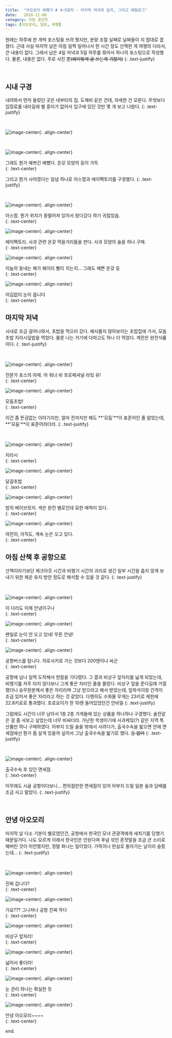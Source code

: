 ```yaml
---
title:  "아오모리 여행기 # 4~5일차 - 마지막 저녁과 입국, 그리고 에필로그"
date:   2016-11-06
category: 리빙 포인트
tags: [아오모리, 일본, 여행]
---
```


원래는 하루에 한 개씩 포스팅을 쓰려 했지만, 분량 조절 실패로 날짜들이 지 맘대로 겹쳤다. 근데 사실 마지막 날은 아침 일찍 일어나서 한 시간 정도 산책한 게 여행의 다라서, 큰 내용이 없다. 그래서 남은 4일 저녁과 5일 하루를 묶어서 하나의 포스팅으로 작성했다. 물론, 내용은 없다. 주로 사진 뿐~~(왜이렇게 글 쓰는게 귀찮지)~~
{: .text-justify}

<br>

## 시내 구경

내려와서 먼저 들렀던 곳은 네부타의 집. 도깨비 같은 건데, 자세한 건 모른다. 무엇보다 입장료를 내라길래 별 흥미가 없어서 입구에 있던 것만 몇 개 보고 나왔다.
{: .text-justify}

<br>

![image-center](/images/2016-11-06/01.jpg){: .align-center}

<br>

![image-center](/images/2016-11-06/02.jpg){: .align-center}

<figcaption>그래도 뭔가 예쁘긴 예뻤다. 온갖 모양의 등이 가득</figcaption>
{: .text-center}
<br>

그리고 뭔가 사야겠다는 일념 하나로 아스팜과 에이팩토리를 구경했다.
{: .text-justify}

<br>

![image-center](/images/2016-11-06/03.jpg){: .align-center}

<figcaption>아스팜. 뭔가 위치가 동떨어져 있어서 왔다갔다 하기 귀찮았음.</figcaption>
{: .text-center}
<br>

![image-center](/images/2016-11-06/04.jpg){: .align-center}

<figcaption>에이팩토리. 사과 관련 온갖 먹을거리들을 판다. 사과 모양의 술을 하나 구매.</figcaption>
{: .text-center}
<br>

![image-center](/images/2016-11-06/05.jpg){: .align-center}

<figcaption>이놈의 동네는 해가 왜이리 빨리 지는지… 그래도 예쁜 온갖 등</figcaption>
{: .text-center}
<br>

![image-center](/images/2016-11-06/07.jpg){: .align-center}

<figcaption>어김없이 눈이 옵니다</figcaption>
{: .text-center}
<br>


## 마지막 저녁

시내로 조금 걸어나와서, 초밥을 먹으러 갔다. 예사롭지 않아보이는 초밥집에 가서, 모둠초밥 지라시덮밥을 먹었다. 물론 나는 거기에 다마고도 하나 더 먹었다. 계란은 완전식품이다.
{: .text-justify}

<br>

![image-center](/images/2016-11-06/08.jpg){: .align-center}
<figcaption>전문가 포스의 아재. 아 워너 비 프로페셔널 라잌 유!</figcaption>
{: .text-center}

<br>

![image-center](/images/2016-11-06/09.jpg){: .align-center}
<figcaption>모둠초밥!</figcaption>
{: .text-center}

<br>

이건 좀 뜬금없는 이야기지만, 얼마 전까지만 해도 **'모듬'**이 표준어인 줄 알았는데, **'모둠'**이 표준어라더라.
{: .text-justify}

<br>

![image-center](/images/2016-11-06/10.jpg){: .align-center}
<figcaption>지라시</figcaption>
{: .text-center}

<br>

![image-center](/images/2016-11-06/11.jpg){: .align-center}
<figcaption>달걀초밥</figcaption>
{: .text-center}

<br>

![image-center](/images/2016-11-06/12.jpg){: .align-center}
<figcaption>밤의 베이브릿지. 색은 완전 별로인데 묘한 매력이 있다.</figcaption>
{: .text-center}

<br>

![image-center](/images/2016-11-06/13.jpg){: .align-center}
<figcaption>여전히, 아직도, 계속 눈은 오고 있다.</figcaption>
{: .text-center}

<br>

## 아침 산책 후 공항으로

산책이라기보단 체크아웃 시간과 비행기 시간의 괴리로 생긴 일부 시간을 춥지 않게 보내기 위한 체온 유지 방안 정도로 해석할 수 있을 것 같다.
{: .text-justify}

<br>

![image-center](/images/2016-11-06/14.jpg){: .align-center}
<figcaption>이 다리도 이제 안녕이구나</figcaption>
{: .text-center}

<br>

![image-center](/images/2016-11-06/15.jpg){: .align-center}
<figcaption>왠일로 눈이 안 오고 있네! 무튼 안녕!</figcaption>
{: .text-center}

<br>

![image-center](/images/2016-11-06/16.jpg){: .align-center}
<figcaption>공항버스를 탑니다. 히로사키로 가는 것보다 200엔이나 싸군</figcaption>
{: .text-center}

<br>

공항에 넘나 일찍 도착해서 한참을 기다렸다. 그 결과 비상구 앞자리를 넓게 되었는데, 비행기를 자주 타지 않다보니 그게 좋은 자리인 줄을 몰랐다. 비상구 앞을 준다길래 거절했더니 승무원분께서 좋은 자리라며 그냥 받으라고 해서 받았는데, 앞좌석이랑 간격이 조금 있어서 좋은 자리라고 하는 것 같았다. 다행히도 수화물 무게는 23키로 제한에 22.8키로로 통과했다. 호로요이가 한 10캔 들어있었던건 안비밀
{: .text-justify}

그럼에도 시간이 너무 남아서 1층 2층 가게들에 있는 상품을 하나하나 구경했다. 술잔같은 걸 좀 사보고 싶었는데 너무 비싸더라. 가난한 학생이기에 사과케잌(?) 같은 지역 특산품만 하나 구매하였다. 아부지 드릴 술을 밖에서 사려다가, 출국수속을 밟으면 안에 면세점에선 뭔가 좀 살게 있을까 싶어서 그냥 출국수속을 밟기로 했다. ~~응 없어~~
{: .text-justify}

<br>

![image-center](/images/2016-11-06/17.jpg){: .align-center}
<figcaption>출국수속 후 있던 면세점.</figcaption>
{: .text-center}

<br>

아무래도 시골 공항이다보니… 편의점만한 면세점이 있어 아부지 드릴 일본 술과 담배를 조금 사고 말았다.
{: .text-justify}

<br>

## 안녕 아오모리

마지막 날 다소 기분이 별로였던건, 공항에서 한국인 모녀 관광객에게 새치기를 당했기 때문일거다. 나도 모르게 이래서 한국인은 안된다며 푸념 섞인 혼잣말을 조금 큰 소리로 해버린 것이 미안했지만, 정말 화나는 일이었다. 가뜩이나 현실로 돌아가는 날이라 슬펐는데... 
{: .text-justify}

<br>

![image-center](/images/2016-11-06/18.jpg){: .align-center}
<figcaption>진짜 갑니다?</figcaption>
{: .text-center}

<br>

![image-center](/images/2016-11-06/19.jpg){: .align-center}
<figcaption>가요??? 그나저나 공항 진짜 작다</figcaption>
{: .text-center}

<br>

![image-center](/images/2016-11-06/20.jpg){: .align-center}
<figcaption>비상구 앞자리!</figcaption>
{: .text-center}

<br>

![image-center](/images/2016-11-06/21.jpg){: .align-center}
<figcaption>넓어서 좋더라!</figcaption>
{: .text-center}

<br>

![image-center](/images/2016-11-06/22.jpg){: .align-center}
<figcaption>눈 관리 하나는 확실한 듯</figcaption>
{: .text-center}

<br>

![image-center](/images/2016-11-06/23.jpg){: .align-center}
<figcaption>안녕 아오모리~~~~</figcaption>
{: .text-center}

<br>

end.

##         ㅤ
